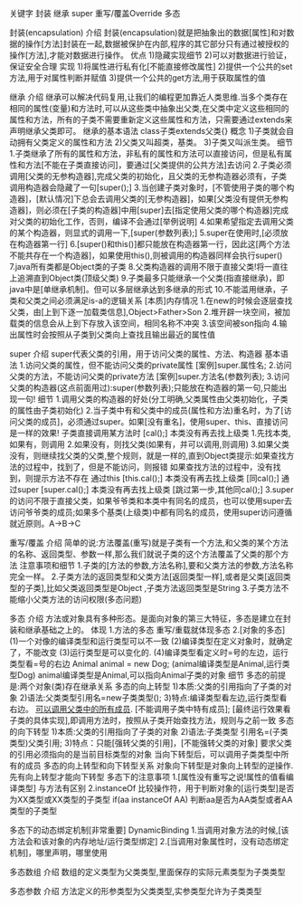 关键字 封装 继承 super 重写/覆盖Override 多态

封装(encapsulation)
  介绍
    封装(encapsulation)就是把抽象出的数据[属性]和对数据的操作[方法]封装在一起,数据被保护在内部,程序的其它部分只有通过被授权的操作[方法],才能对数据进行操作。
  优点
    1)隐藏实现细节
    2)可以对数据进行验证，保证安全合理
  实现
    1)将属性进行私有化[不能直接修改属性]
    2)提供一个公共的set方法,用于对属性判断并赋值
    3)提供一个公共的get方法,用于获取属性的值

继承
  介绍
    继承可以解决代码复用,让我们的编程更加靠近人类思维.当多个类存在相同的属性(变量)和方法时,可以从这些类中抽象出父类,在父类中定义这些相同的属性和方法，所有的子类不需要重新定义这些属性和方法，只需要通过extends来声明继承父类即可。
  继承的基本语法
    class子类extends父类{}
  概念
    1)子类就会自动拥有父类定义的属性和方法
    2)父类又叫超类，基类。
    3)子类又叫派生类。
  细节
    1.子类继承了所有的属性和方法，非私有的属性和方法可以直接访问，但是私有属性和方法[不能在子类直接访问]，要通过[父类提供的公共方法]去访问
    2.子类必须调用[父类的无参构造器],完成父类的初始化，且父类的无参构造器必须有，子类调用构造器会隐藏了一句[super();]
    3.当创建子类对象时，[不管使用子类的哪个构造器]，[默认情况]下总会去调用父类的[无参构造器]，如果[父类没有提供无参构造器]，则必须在[子类的构造器]中用[super]去[指定使用父类的哪个构造器]完成对父类的初始化工作，否则，编译不会通过[举例说明]
    4.如果希望指定去调用父类的某个构造器，则显式的调用一下,[super(参数列表);]
    5.super在使用时,[必须放在构造器第一行]
    6.[super()和this()]都只能放在构造器第一行，因此这[两个方法不能共存在一个构造器]，如果使用this(),则被调用的构造器同样会执行super()
    7.java所有类都是Object类的子类
    8.父类构造器的调用不限于直接父类!将一直往上追溯直到Object类(顶级父类)
    9.子类最多只能继承一个父类(指直接继承)，即java中是[单继承机制]。但可以多层继承达到多继承的形式
    10.不能滥用继承，子类和父类之间必须满足is-a的逻辑关系
  [本质]内存情况
    1.在new的时候会逐层查找父类，由[上到下逐一加载类信息],Object>Father>Son
    2.堆开辟一块空间，被加载类的信息会从上到下存放入该空间，相同名称不冲突
    3.该空间被son指向
    4.输出属性时会按照从子类到父类向上查找且输出最近的属性值

super
  介绍
    super代表父类的引用，用于访问父类的属性、方法、构造器
  基本语法
    1.访问父类的属性，但不能访问父类的private属性 [案例]super.属性名;
    2.访问父类的方法，不能访问父类的private方法 [案例]super.方法名(参数列表);
    3.访问父类的构造器(这点前面用过):super(参数列表);只能放在构造器的第一句,只能出现一句!
  细节
    1.调用父类的构造器的好处(分工明确,父类属性由父类初始化，子类的属性由子类初始化)
    2.当子类中有和父类中的成员(属性和方法)重名时，为了[访问父类的成员]，必须通过super。如果[没有重名]，使用super、this、直接访问是一样的效果!
      子类直接调用某方法时 [cal();] 本类没有再去找上级类
        1.先找本类,如果有，则调用
        2.如果没有，则找父类(如果有，并可以调用,则调用)
        3.如果父类没有，则继续找父类的父类,整个规则，就是一样的,直到Object类提示:如果查找方法的过程中，找到了，但是不能访问，则报错
           如果查找方法的过程中，没有找到，则提示方法不存在
      通过this [this.cal();] 本类没有再去找上级类
        [同cal();]
      通过super [super.cal();] 本类没有再去找上级类
        [跳过第一步,其他同cal();]
    3.super的访问不限于直接父类，如果爷爷类和本类中有同名的成员，也可以使用super去访问爷爷类的成员;如果多个基类(上级类)中都有同名的成员，使用super访问遵循就近原则。A->B->C

重写/覆盖
  介绍
    简单的说:方法覆盖(重写)就是子类有一个方法,和父类的某个方法的名称、返回类型、参数一样,那么我们就说子类的这个方法覆盖了父类的那个方法
  注意事项和细节
    1.子类的[方法的参数,方法名称],要和父类方法的参数,方法名称完全一样。
    2.子类方法的返回类型和父类方法[返回类型一样],或者是父类[返回类型的子类],比如父类返回类型是Object ,子类方法返回类型是String
    3.子类方法不能缩小父类方法的访问权限(多态问题)

多态
  介绍
    方法或对象具有多种形态。是面向对象的第三大特征，多态是建立在封装和继承基础之上的。
  体现
    1.方法的多态 重写/重载就体现多态
    2.[对象的多态]
      (1)一个对像的编译类型和运行类型可以不一致
      (2)编译类型在定义对象时，就确定了，不能改变
      (3)运行类型是可以变化的.
      (4)编译类型看定义时=号的左边，运行类型看=号的右边
        Animal animal = new Dog; (animal编译类型是Animal,运行类型Dog)
        animal编译类型是Animal,可以指向Animal子类的对象
  细节
    多态的前提是:两个对象(类)存在继承关系
    多态的向上转型
      1)本质:父类的引用指向了子类的对象
      2)语法:父类类型引用名=new子类类型();
      3)特点:编译类型看左边,运行类型看右边。
        [可以调用父类中的所有成员](需遵守访问权限).
        [不能调用子类中特有成员];
        [最终运行效果看子类的具体实现],即调用方法时，按照从子类开始查找方法，规则与之前一致
    多态的向下转型
      1)本质:父类的引用指向了子类的对象
      2)语法:子类类型 引用名=(子类类型)父类引用;
      3)特点：只能[强转父类的引用]，[不能强转父类的对象]
        要求父类的引用必须指向的是当前目标类型的对象
        当向下转型后，可以调用子类类型中所有的成员
    多态的向上转型和向下转型关系
      对象向下转型是对象向上转型的逆操作.
      先有向上转型才能向下转型
  多态下的注意事项
    1.[属性没有重写之说!属性的值看编译类型] 与方法有区别
    2.instanceOf 比较操作符，用于判断对象的[运行类型]是否为XX类型或XX类型的子类型
      if(aa instanceOf AA) 判断aa是否为AA类型或者AA类型的子类型

  多态下的动态绑定机制[非常重要] DynamicBinding
    1.当调用对象方法的时候,[该方法会和该对象的内存地址/运行类型绑定]
    2.[当调用对象属性时，没有动态绑定机制]，哪里声明，哪里使用

  多态数组
    介绍
      数组的定义类型为父类类型,里面保存的实际元素类型为子类类型
  
  多态参数
    介绍
      方法定义的形参类型为父类类型,实参类型允许为子类类型















  










  



